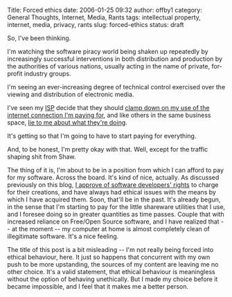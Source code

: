 Title: Forced ethics
date: 2006-01-25 09:32
author: offby1
category: General Thoughts, Internet, Media, Rants
tags: intellectual property, internet, media, privacy, rants
slug: forced-ethics
status: draft

So, I've been thinking.

I'm watching the software piracy world being shaken up repeatedly by increasingly successful interventions in both distribution and production by the authorities of various nations, usually acting in the name of private, for-profit industry groups.

I'm seeing an ever-increasing degree of technical control exercised over the viewing and distribution of electronic media.

I've seen my [ISP](http://www.shaw.ca/) decide that they should [clamp down on my use of the internet connection I'm paying for](http://www.michaelgeist.ca/index.php?option=com_content&task=view&id=1040), and like others in the same business space, [lie to me about what they're doing](http://www.globetechnology.com/servlet/story/RTGAM.20051208.gtjkcolumndec8/BNStory/jackKapica/ColumnistSummary).

It's getting so that I'm going to have to start paying for everything.

And, to be honest, I'm pretty okay with that. Well, except for the traffic shaping shit from Shaw.

The thing of it is, I'm about to be in a position from which I can afford to pay for my software. Across the board. It's kind of nice, actually. As discussed previously on this blog, [I approve of software developers' rights](/backlog/2004/01/04/aaaarghhh/) to charge for their creations, and have always had ethical issues with the means by which I have acquired them. Soon, that'll be in the past. It's already begun, in the sense that I'm starting to pay for the little shareware utilities that I use, and I foresee doing so in greater quantities as time passes. Couple that with increased reliance on Free/Open Source software, and I have realized that \-- at the moment \-- my computer at home is almost completely clean of illegitimate software. It's a nice feeling.

The title of this post is a bit misleading \-- I'm not really being forced into ethical behaviour, here. It just so happens that concurrent with my own push to be more upstanding, the sources of my content are leaving me no other choice. It's a valid statement, that ethical behaviour is meaningless without the option of behaving unethically. But I made my choice before it became impossible, and I feel that it makes me a better person.
